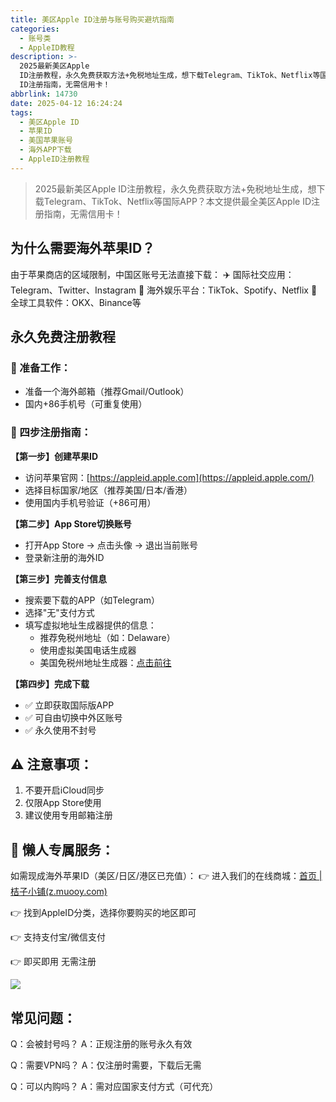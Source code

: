 ```yaml
---
title: 美区Apple ID注册与账号购买避坑指南
categories:
  - 账号类
  - AppleID教程
description: >-
  2025最新美区Apple
  ID注册教程，永久免费获取方法+免税地址生成，想下载Telegram、TikTok、Netflix等国际APP？本文提供最全美区Apple
  ID注册指南，无需信用卡！
abbrlink: 14730
date: 2025-04-12 16:24:24
tags:
  - 美区Apple ID
  - 苹果ID
  - 美国苹果账号
  - 海外APP下载
  - AppleID注册教程
---
```


> 2025最新美区Apple ID注册教程，永久免费获取方法+免税地址生成，想下载Telegram、TikTok、Netflix等国际APP？本文提供最全美区Apple ID注册指南，无需信用卡！

## **为什么需要海外苹果ID？**

由于苹果商店的区域限制，中国区账号无法直接下载：
✈️ 国际社交应用：Telegram、Twitter、Instagram
🎵 海外娱乐平台：TikTok、Spotify、Netflix
💼 全球工具软件：OKX、Binance等

## **永久免费注册教程**

### 📌 准备工作：

- 准备一个海外邮箱（推荐Gmail/Outlook）
- 国内+86手机号（可重复使用）

### 🔧 四步注册指南：

**【第一步】创建苹果ID**

- 访问苹果官网：[https://appleid.apple.com](https://appleid.apple.com/)
- 选择目标国家/地区（推荐美国/日本/香港）
- 使用国内手机号验证（+86可用）

**【第二步】App Store切换账号**

- 打开App Store → 点击头像 → 退出当前账号
- 登录新注册的海外ID

**【第三步】完善支付信息**

- 搜索要下载的APP（如Telegram）
- 选择"无"支付方式
- 填写虚拟地址生成器提供的信息：
   - 推荐免税州地址（如：Delaware）
   - 使用虚拟美国电话生成器
   - 美国免税州地址生成器：[点击前往](https://www.meiguodizhi.com/)

**【第四步】完成下载**

 - ✅ 立即获取国际版APP
 - ✅ 可自由切换中外区账号
 - ✅ 永久使用不封号

## ⚠️ 注意事项：

1. 不要开启iCloud同步
2. 仅限App Store使用
3. 建议使用专用邮箱注册

## 🎁 懒人专属服务：

如需现成海外苹果ID（美区/日区/港区已充值）：
👉 进入我们的在线商城：[首页 | 桔子小铺(z.muooy.com)](https://z.muooy.com/)

👉 找到AppleID分类，选择你要购买的地区即可

👉 支持支付宝/微信支付

👉 即买即用 无需注册

![](https://img.muooy.com/img/1/2025/04/12/67fa272ac4403.webp)

## **常见问题：**

Q：会被封号吗？
A：正规注册的账号永久有效

Q：需要VPN吗？
A：仅注册时需要，下载后无需

Q：可以内购吗？
A：需对应国家支付方式（可代充）
